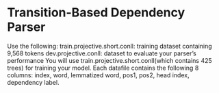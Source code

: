 # Transition-Based Dependency Parser

Use the following:
train.projective.short.conll: training dataset containing 9,568 tokens
dev.projective.conll: dataset to evaluate your parser’s performance
You will use train.projective.short.conll(which contains 425 trees) for training your model. Each datafile contains the following 8 columns: index, word, lemmatized word, pos1, pos2, head index, dependency label.
